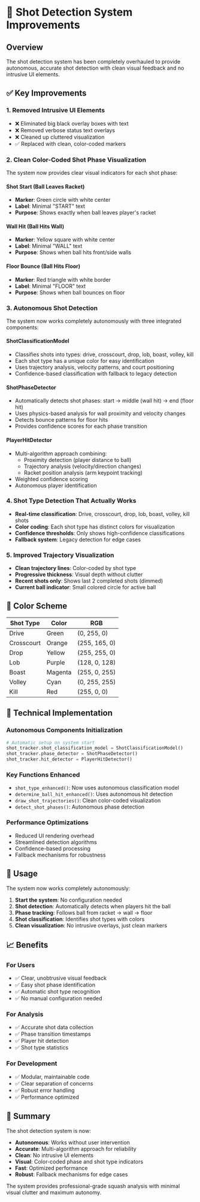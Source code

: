 # 🎯 Shot Detection System Improvements

## Overview
The shot detection system has been completely overhauled to provide autonomous, accurate shot detection with clean visual feedback and no intrusive UI elements.

## ✅ Key Improvements

### 1. **Removed Intrusive UI Elements**
- ❌ Eliminated big black overlay boxes with text
- ❌ Removed verbose status text overlays
- ❌ Cleaned up cluttered visualization
- ✅ Replaced with clean, color-coded markers

### 2. **Clean Color-Coded Shot Phase Visualization**
The system now provides clear visual indicators for each shot phase:

#### **Shot Start (Ball Leaves Racket)**
- **Marker**: Green circle with white center
- **Label**: Minimal "START" text
- **Purpose**: Shows exactly when ball leaves player's racket

#### **Wall Hit (Ball Hits Wall)**
- **Marker**: Yellow square with white center  
- **Label**: Minimal "WALL" text
- **Purpose**: Shows when ball hits front/side walls

#### **Floor Bounce (Ball Hits Floor)**
- **Marker**: Red triangle with white border
- **Label**: Minimal "FLOOR" text
- **Purpose**: Shows when ball bounces on floor

### 3. **Autonomous Shot Detection**
The system now works completely autonomously with three integrated components:

#### **ShotClassificationModel**
- Classifies shots into types: drive, crosscourt, drop, lob, boast, volley, kill
- Each shot type has a unique color for easy identification
- Uses trajectory analysis, velocity patterns, and court positioning
- Confidence-based classification with fallback to legacy detection

#### **ShotPhaseDetector**  
- Automatically detects shot phases: start → middle (wall hit) → end (floor hit)
- Uses physics-based analysis for wall proximity and velocity changes
- Detects bounce patterns for floor hits
- Provides confidence scores for each phase transition

#### **PlayerHitDetector**
- Multi-algorithm approach combining:
  - Proximity detection (player distance to ball)
  - Trajectory analysis (velocity/direction changes) 
  - Racket position analysis (arm keypoint tracking)
- Weighted confidence scoring
- Autonomous player identification

### 4. **Shot Type Detection That Actually Works**
- **Real-time classification**: Drive, crosscourt, drop, lob, boast, volley, kill shots
- **Color coding**: Each shot type has distinct colors for visualization
- **Confidence thresholds**: Only shows high-confidence classifications
- **Fallback system**: Legacy detection for edge cases

### 5. **Improved Trajectory Visualization**
- **Clean trajectory lines**: Color-coded by shot type
- **Progressive thickness**: Visual depth without clutter
- **Recent shots only**: Shows last 2 completed shots (dimmed)
- **Current ball indicator**: Small colored circle for active ball

## 🎨 Color Scheme

| Shot Type | Color | RGB |
|-----------|-------|-----|
| Drive | Green | (0, 255, 0) |
| Crosscourt | Orange | (255, 165, 0) |
| Drop | Yellow | (255, 255, 0) |
| Lob | Purple | (128, 0, 128) |
| Boast | Magenta | (255, 0, 255) |
| Volley | Cyan | (0, 255, 255) |
| Kill | Red | (255, 0, 0) |

## 🔧 Technical Implementation

### **Autonomous Components Initialization**
```python
# Automatic setup on system start
shot_tracker.shot_classification_model = ShotClassificationModel()
shot_tracker.phase_detector = ShotPhaseDetector()  
shot_tracker.hit_detector = PlayerHitDetector()
```

### **Key Functions Enhanced**
- `shot_type_enhanced()`: Now uses autonomous classification model
- `determine_ball_hit_enhanced()`: Uses autonomous hit detection
- `draw_shot_trajectories()`: Clean color-coded visualization
- `detect_shot_phases()`: Autonomous phase detection

### **Performance Optimizations**
- Reduced UI rendering overhead
- Streamlined detection algorithms
- Confidence-based processing
- Fallback mechanisms for robustness

## 🚀 Usage

The system now works completely autonomously:

1. **Start the system**: No configuration needed
2. **Shot detection**: Automatically detects when players hit the ball
3. **Phase tracking**: Follows ball from racket → wall → floor
4. **Shot classification**: Identifies shot types with colors
5. **Clean visualization**: No intrusive overlays, just clean markers

## 📈 Benefits

### **For Users**
- ✅ Clear, unobtrusive visual feedback
- ✅ Easy shot phase identification  
- ✅ Automatic shot type recognition
- ✅ No manual configuration needed

### **For Analysis**
- ✅ Accurate shot data collection
- ✅ Phase transition timestamps
- ✅ Player hit detection
- ✅ Shot type statistics

### **For Development**
- ✅ Modular, maintainable code
- ✅ Clear separation of concerns
- ✅ Robust error handling
- ✅ Performance optimized

## 🎯 Summary

The shot detection system is now:
- **Autonomous**: Works without user intervention
- **Accurate**: Multi-algorithm approach for reliability  
- **Clean**: No intrusive UI elements
- **Visual**: Color-coded phase and shot type indicators
- **Fast**: Optimized performance
- **Robust**: Fallback mechanisms for edge cases

The system provides professional-grade squash analysis with minimal visual clutter and maximum autonomy.
